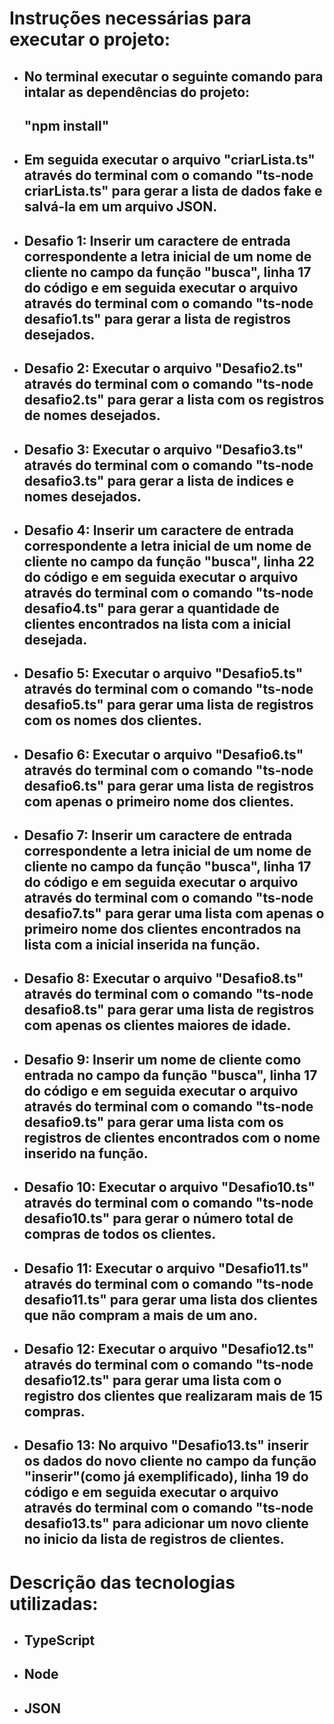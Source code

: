 # Instruções necessárias para executar o projeto:
- ## No terminal executar o seguinte comando para intalar as dependências do projeto:
  ## "npm install"
- ## Em seguida executar o arquivo "criarLista.ts" através do terminal com o comando "ts-node criarLista.ts" para gerar a lista de dados fake e salvá-la em um arquivo JSON.
- ## Desafio 1: Inserir um caractere de entrada correspondente a letra inicial de um nome de cliente no campo da função "busca", linha 17 do código e em seguida executar o arquivo através do terminal com o comando "ts-node desafio1.ts" para gerar a lista de registros desejados.
- ## Desafio 2: Executar o arquivo "Desafio2.ts" através do terminal com o comando "ts-node desafio2.ts" para gerar a lista com os registros de nomes desejados.
- ## Desafio 3: Executar o arquivo "Desafio3.ts" através do terminal com o comando "ts-node desafio3.ts" para gerar a lista de indices e nomes desejados.
- ## Desafio 4: Inserir um caractere de entrada correspondente a letra inicial de um nome de cliente no campo da função "busca", linha 22 do código e em seguida executar o arquivo através do terminal com o comando "ts-node desafio4.ts" para gerar a quantidade de clientes encontrados na lista com a inicial desejada.
- ## Desafio 5: Executar o arquivo "Desafio5.ts" através do terminal com o comando "ts-node desafio5.ts" para gerar uma lista de registros com os nomes dos clientes.
- ## Desafio 6: Executar o arquivo "Desafio6.ts" através do terminal com o comando "ts-node desafio6.ts" para gerar uma lista de registros com apenas o primeiro nome dos clientes.
- ## Desafio 7: Inserir um caractere de entrada correspondente a letra inicial de um nome de cliente no campo da função "busca", linha 17 do código e em seguida executar o arquivo através do terminal com o comando "ts-node desafio7.ts" para gerar uma lista com apenas o primeiro nome dos clientes encontrados na lista com a inicial inserida na função.
- ## Desafio 8: Executar o arquivo "Desafio8.ts" através do terminal com o comando "ts-node desafio8.ts" para gerar uma lista de registros com apenas os clientes maiores de idade.
- ## Desafio 9: Inserir um nome de cliente como entrada no campo da função "busca", linha 17 do código e em seguida executar o arquivo através do terminal com o comando "ts-node desafio9.ts" para gerar uma lista com os registros de clientes encontrados com o nome inserido na função.
- ## Desafio 10: Executar o arquivo "Desafio10.ts" através do terminal com o comando "ts-node desafio10.ts" para gerar o número total de compras de todos os clientes.
- ## Desafio 11: Executar o arquivo "Desafio11.ts" através do terminal com o comando "ts-node desafio11.ts" para gerar uma lista dos clientes que não compram a mais de um ano.
- ## Desafio 12: Executar o arquivo "Desafio12.ts" através do terminal com o comando "ts-node desafio12.ts" para gerar uma lista com o registro dos clientes que realizaram mais de 15 compras.
- ## Desafio 13: No arquivo "Desafio13.ts" inserir os dados do novo cliente no campo da função "inserir"(como já exemplificado), linha 19 do código e em seguida executar o arquivo através do terminal com o comando "ts-node desafio13.ts" para adicionar um novo cliente no inicio da lista de registros de clientes.

# Descrição das tecnologias utilizadas:
- ## TypeScript
- ## Node
- ## JSON
